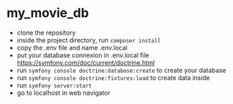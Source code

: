 # my_movie_db

* clone the repository
* inside the project directory, run `composer install`
* copy the .env file and name .env.local
* put your database connexion in .env.local file
https://symfony.com/doc/current/doctrine.html
* run `symfony console doctrine:database:create` to create your database
* run `symfony console doctrine:fixtures:load` to create data inside
* run `symfony server:start`
* go to localhost in web navigator

